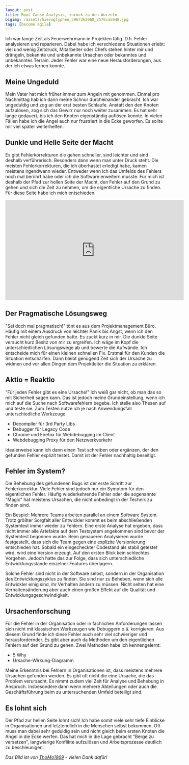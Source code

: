 ```yaml
---
layout: post
title: Root Cause Analysis, zurück zu den Wurzeln
bigimg: /assets/hieroglyphen_5967262068_2576ca5648.jpg
tags: [become agile]
---
```


Ich war lange Zeit als Feuerwehrmann in Projekten tätig. D.h. Fehler analysieren und reparieren. Dabei habe ich verschiedene Situationen erlebt: viel und wenig Zeitdruck, Mitarbeiter oder Chefs stehen hinter mir und drängeln, bekannte und unbekannte Ursachen oder bekanntes und unbekanntes Terrain. Jeder Fehler war eine neue Herausforderungen, aus der ich etwas lernen konnte.

## Meine Ungeduld

Mein Vater hat mich früher immer zum Angeln mit genommen. Einmal pro Nachmittag hab ich dann meine Schnur durcheinander gebracht. Ich war ungeduldig und zog an der erst besten Schlaufe. Anstatt den den Knoten aufzulösen, zog sich das Gewirr nur noch weiter zusammen. Es hat sehr lange gedauert, bis ich den Knoten eigenständig auflösen konnte. In vielen Fällen habe ich die Angel auch nur frustriert in die Ecke geworfen. Es sollte mir viel später weiterhelfen.

## Dunkle und Helle Seite der Macht

Es gibt Fehlerkorrekturen die gehen schneller, sind leichter und sind deshalb verführerisch. Besonders dann wenn man unter Druck steht. Die meisten Fehlerkorrekturen, die ich überhastet erledigt habe, kamen meistens irgendwann wieder. Entweder wenn ich das Umfelds des Fehlers noch mal berührt habe oder ich die Software erweitern musste. Für mich ist deshalb der Pfad zur hellen Seite der Macht, den Fehler auf den Grund zu gehen und sich die Zeit zu nehmen, um die eigentliche Ursache zu finden. Für diese Seite habe ich mich entschieden.

<iframe width="560" height="315" src="https://www.youtube.com/embed/vmO7y7hJG6c" frameborder="0" allow="accelerometer; autoplay; encrypted-media; gyroscope; picture-in-picture" allowfullscreen></iframe>

## Der Pragmatische Lösungsweg

"Sei doch mal pragmatisch!" tönt es aus dem Projektmanagement Büro. Häufig mit einem Ausdruck von leichter Panik bis Angst, wenn ich den Fehler nicht gleich gefunden hatte. Es zuckt kurz in mir. Die dunkle Seite versucht kurz Besitz von mir zu ergreifen. Ich wäge im Kopf die unterschiedlichen Lösungswege ab und bewerte die Aufwände. Ich entscheide mich für einen kleinen schnellen Fix. Erstmal für den Kunden die Situation entschärfen. Dann bleibt genügend Zeit sich der Ursache zu widmen und vor allen Dingen dem Projektleiter die Situation zu erklären.

## Aktio = Reaktio

"Für jeden Fehler gibt es eine Ursache!" Ich weiß gar nicht, ob man das so mit Sicherheit sagen kann. Das ist jedoch meine Grundeinstellung, wenn ich mich auf die Suche nach Softwarefehlern begebe. Ich stelle also Thesen auf und teste sie. Zum Testen nutze ich je nach Anwendungsfall unterschiedliche Werkzeuge.

*   Decompiler für 3rd Party Libs
*   Debugger für Legacy Code
*   Chrome und Firefox für Webdebugging im Client
*   Webdebugging Proxy für den Netzwerkverkehr

Idealerweise kann ich dann einen Test schreiben oder ergänzen, der den gefunden Fehler explizit testet. Damit ist der Fehler nachhaltig beseitigt.

## Fehler im System?

Die Behebung des gefundenen Bugs ist der erste Schritt zur Fehlerkorrektur. Viele Fehler sind jedoch nur ein Symptom für den eigentlichen Fehler. Häufig wiederkehrende Fehler oder die sogenannte "Magic" hat meistens Ursachen, die nicht unbedingt in der Technik zu finden sind.

Ein Bespiel: Mehrere Teams arbeiten parallel an einem Software System. Trotz größter Sorgfalt aller Entwickler kommt es beim abschließenden Systemtest immer wieder zu Fehlern. Eine erste Analyse hat ergeben, dass nicht immer alle Artefakte auf dem Testsystem angekommen sind bevor der Systemtest begonnen wurde. Beim genaueren Analysieren wurde festgestellt, dass sich die Team gegen eine explizite Versionierung entschieden hat. Sobald ein eingecheckter Codestand als stabil getestet wird, wird eine Version erzeugt. Auf den ersten Blick kein schlechtes Vorgehen. Jedoch hatte das zur Folge, dass sich unterschiedliche Entwicklungsstände einzelner Features überlagern.

Solche Fehler sind nicht in der Software selbst, sondern in der Organisation des Entwicklungszyklus zu finden. Sie sind nur zu Beheben, wenn sich alle Entwickler einig sind, ihr Verhalten ändern zu müssen. Nicht selten hat eine Verhaltensänderung aber auch einen großen Effekt auf die Qualität und Entwicklungsgeschwindigkeit.

## Ursachenforschung

Für die Fehler in der Organisation oder in fachlichen Anforderungen lassen sich nicht mit klassischen Werkzeugen wie Debuggern o.ä. korrigieren. Aus diesem Grund finde ich diese Fehler auch sehr viel schwieriger und herausfordernder. Es gibt aber auch da Methoden um den eigentlichen Fehlern auf den Grund zu gehen. Zwei Methoden habe ich kennengelernt:

*   5 Why
*   Ursache-Wirkung-Diagramm

Meine Erkenntnis bei Fehlern in Organisationen ist, dass meistens mehrere Ursachen gefunden werden. Es gibt oft nicht die eine Ursache, die das Problem verursacht. Es nimmt zudem viel Zeit für Analyse und Behebung in Anspruch. Insbesondere dann wenn mehrere Abteilungen oder auch die Geschäftsführung beim zu untersuchenden Umfeld beteiligt sind.

## Es lohnt sich

Der Pfad zur hellen Seite lohnt sich! Ich habe somit viele sehr tiefe Einblicke in Organisationen und letztendlich in die Menschen selbst bekommen. Oft muss man dabei sehr geduldig sein und nicht gleich beim ersten Knoten die Angel in die Ecke werfen. Das hat mich in die Lage gebracht "Berge zu versetzen", langwierige Konflikte aufzulösen und Arbeitsprozesse deutlich zu beschleunigen.

_Das Bild ist von [ThoMo1969](https://www.flickr.com/photos/thomo1969/) - vielen Dank dafür!_